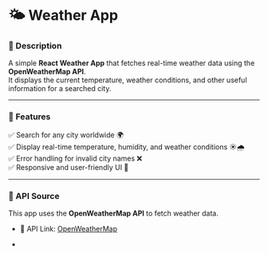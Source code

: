 # 🌤️ Weather App  

### 📌 Description  
A simple **React Weather App** that fetches real-time weather data using the **OpenWeatherMap API**.  
It displays the current temperature, weather conditions, and other useful information for a searched city.  

---

### 📌 Features  
✅ Search for any city worldwide 🌍  
✅ Display real-time temperature, humidity, and weather conditions ☀️🌧️  
✅ Error handling for invalid city names ❌  
✅ Responsive and user-friendly UI 🎨  

---

### 📌 API Source  
This app uses the **OpenWeatherMap API** to fetch weather data.  
- 📌 API Link: [OpenWeatherMap](https://openweathermap.org/api)

- 
